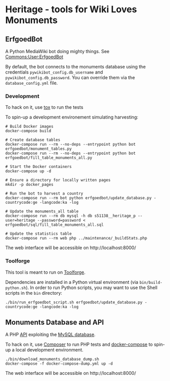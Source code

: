 Heritage - tools for Wiki Loves Monuments
=========================================


ErfgoedBot
----------

A Python MediaWiki bot doing mighty things. See [Commons:User:ErfgoedBot](https://commons.wikimedia.org/wiki/User:ErfgoedBot)

By default, the bot connects to the monuments database using the credentials
`pywikibot_config.db_username` and `pywikibot_config.db_password`.
You can override them via the `database_config.yml` file.

### Development

To hack on it, use [tox](https://tox.readthedocs.io) to run the tests

To spin-up a development environement simulating harvesting:

```
# Build Docker images
docker-compose build

# Create database tables
docker-compose run --rm --no-deps --entrypoint python bot erfgoedbot/monument_tables.py
docker-compose run --rm --no-deps --entrypoint python bot erfgoedbot/fill_table_monuments_all.py

# Start the Docker containers
docker-compose up -d

# Ensure a directory for locally written pages
mkdir -p docker_pages

# Run the bot to harvest a country
docker-compose run --rm bot python erfgoedbot/update_database.py -countrycode:ge -langcode:ka -log

# Update the monuments_all table
docker-compose run --rm db mysql -h db s51138__heritage_p --user=heritage --password=password < erfgoedbot/sql/fill_table_monuments_all.sql

# Update the statistics table
docker-compose run --rm web php ../maintenance/_buildStats.php
```

The web interface will be accessible on http://localhost:8000/

### Toolforge

This tool is meant to run on [Toolforge](https://wikitech.wikimedia.org/wiki/Toolforge).

Dependencies are installed in a Python virtual environment (via `bin/build-python.sh`). In order to run Python scripts, you may want to use the Shell scripts in the `bin` directory:
```
./bin/run_erfgoedbot_script.sh erfgoedbot/update_database.py -countrycode:ge -langcode:ka -log

```

Monuments Database and API
--------------------------

A PHP [API](https://commons.wikimedia.org/wiki/Commons:Monuments_database/API) exploiting the [MySQL database](https://commons.wikimedia.org/wiki/Commons:Monuments_database).

To hack on it, use [Composer](https://getcomposer.org/) to run PHP tests and [docker-compose](https://docs.docker.com/compose/) to spin-up a local development environment.

```
./bin/download_monuments_database_dump.sh
docker-compose -f docker-compose-dump.yml up -d
```

The web interface will be accessible on http://localhost:8000/
